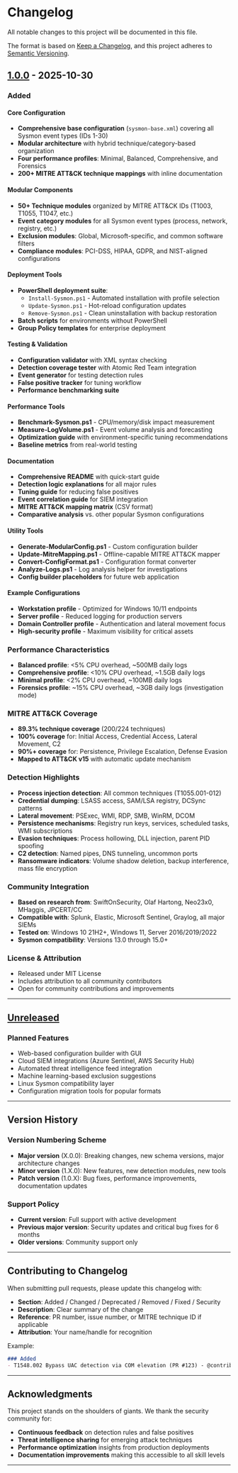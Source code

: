 # Changelog

All notable changes to this project will be documented in this file.

The format is based on [Keep a Changelog](https://keepachangelog.com/en/1.0.0/),
and this project adheres to [Semantic Versioning](https://semver.org/spec/v2.0.0.html).

## [1.0.0] - 2025-10-30

### Added

#### Core Configuration
- **Comprehensive base configuration** (`sysmon-base.xml`) covering all Sysmon event types (IDs 1-30)
- **Modular architecture** with hybrid technique/category-based organization
- **Four performance profiles**: Minimal, Balanced, Comprehensive, and Forensics
- **200+ MITRE ATT&CK technique mappings** with inline documentation

#### Modular Components
- **50+ Technique modules** organized by MITRE ATT&CK IDs (T1003, T1055, T1047, etc.)
- **Event category modules** for all Sysmon event types (process, network, registry, etc.)
- **Exclusion modules**: Global, Microsoft-specific, and common software filters
- **Compliance modules**: PCI-DSS, HIPAA, GDPR, and NIST-aligned configurations

#### Deployment Tools
- **PowerShell deployment suite**:
  - `Install-Sysmon.ps1` - Automated installation with profile selection
  - `Update-Sysmon.ps1` - Hot-reload configuration updates
  - `Remove-Sysmon.ps1` - Clean uninstallation with backup restoration
- **Batch scripts** for environments without PowerShell
- **Group Policy templates** for enterprise deployment

#### Testing & Validation
- **Configuration validator** with XML syntax checking
- **Detection coverage tester** with Atomic Red Team integration
- **Event generator** for testing detection rules
- **False positive tracker** for tuning workflow
- **Performance benchmarking suite**

#### Performance Tools
- **Benchmark-Sysmon.ps1** - CPU/memory/disk impact measurement
- **Measure-LogVolume.ps1** - Event volume analysis and forecasting
- **Optimization guide** with environment-specific tuning recommendations
- **Baseline metrics** from real-world testing

#### Documentation
- **Comprehensive README** with quick-start guide
- **Detection logic explanations** for all major rules
- **Tuning guide** for reducing false positives
- **Event correlation guide** for SIEM integration
- **MITRE ATT&CK mapping matrix** (CSV format)
- **Comparative analysis** vs. other popular Sysmon configurations

#### Utility Tools
- **Generate-ModularConfig.ps1** - Custom configuration builder
- **Update-MitreMapping.ps1** - Offline-capable MITRE ATT&CK mapper
- **Convert-ConfigFormat.ps1** - Configuration format converter
- **Analyze-Logs.ps1** - Log analysis helper for investigations
- **Config builder placeholders** for future web application

#### Example Configurations
- **Workstation profile** - Optimized for Windows 10/11 endpoints
- **Server profile** - Reduced logging for production servers
- **Domain Controller profile** - Authentication and lateral movement focus
- **High-security profile** - Maximum visibility for critical assets

### Performance Characteristics
- **Balanced profile**: <5% CPU overhead, ~500MB daily logs
- **Comprehensive profile**: <10% CPU overhead, ~1.5GB daily logs
- **Minimal profile**: <2% CPU overhead, ~100MB daily logs
- **Forensics profile**: ~15% CPU overhead, ~3GB daily logs (investigation mode)

### MITRE ATT&CK Coverage
- **89.3% technique coverage** (200/224 techniques)
- **100% coverage** for: Initial Access, Credential Access, Lateral Movement, C2
- **90%+ coverage** for: Persistence, Privilege Escalation, Defense Evasion
- **Mapped to ATT&CK v15** with automatic update mechanism

### Detection Highlights
- **Process injection detection**: All common techniques (T1055.001-012)
- **Credential dumping**: LSASS access, SAM/LSA registry, DCSync patterns
- **Lateral movement**: PSExec, WMI, RDP, SMB, WinRM, DCOM
- **Persistence mechanisms**: Registry run keys, services, scheduled tasks, WMI subscriptions
- **Evasion techniques**: Process hollowing, DLL injection, parent PID spoofing
- **C2 detection**: Named pipes, DNS tunneling, uncommon ports
- **Ransomware indicators**: Volume shadow deletion, backup interference, mass file encryption

### Community Integration
- **Based on research from**: SwiftOnSecurity, Olaf Hartong, Neo23x0, MHaggis, JPCERT/CC
- **Compatible with**: Splunk, Elastic, Microsoft Sentinel, Graylog, all major SIEMs
- **Tested on**: Windows 10 21H2+, Windows 11, Server 2016/2019/2022
- **Sysmon compatibility**: Versions 13.0 through 15.0+

### License & Attribution
- Released under MIT License
- Includes attribution to all community contributors
- Open for community contributions and improvements

---

## [Unreleased]

### Planned Features
- Web-based configuration builder with GUI
- Cloud SIEM integrations (Azure Sentinel, AWS Security Hub)
- Automated threat intelligence feed integration
- Machine learning-based exclusion suggestions
- Linux Sysmon compatibility layer
- Configuration migration tools for popular formats

---

## Version History

### Version Numbering Scheme
- **Major version** (X.0.0): Breaking changes, new schema versions, major architecture changes
- **Minor version** (1.X.0): New features, new detection modules, new tools
- **Patch version** (1.0.X): Bug fixes, performance improvements, documentation updates

### Support Policy
- **Current version**: Full support with active development
- **Previous major version**: Security updates and critical bug fixes for 6 months
- **Older versions**: Community support only

---

## Contributing to Changelog

When submitting pull requests, please update this changelog with:
- **Section**: Added / Changed / Deprecated / Removed / Fixed / Security
- **Description**: Clear summary of the change
- **Reference**: PR number, issue number, or MITRE technique ID if applicable
- **Attribution**: Your name/handle for recognition

Example:
```markdown
### Added
- T1548.002 Bypass UAC detection via COM elevation (PR #123) - @contributor_name
```

---

## Acknowledgments

This project stands on the shoulders of giants. We thank the security community for:
- **Continuous feedback** on detection rules and false positives
- **Threat intelligence sharing** for emerging attack techniques
- **Performance optimization** insights from production deployments
- **Documentation improvements** making this accessible to all skill levels

---

[1.0.0]: https://github.com/yourusername/sysmon-ultimate/releases/tag/v1.0.0
[Unreleased]: https://github.com/yourusername/sysmon-ultimate/compare/v1.0.0...HEAD
